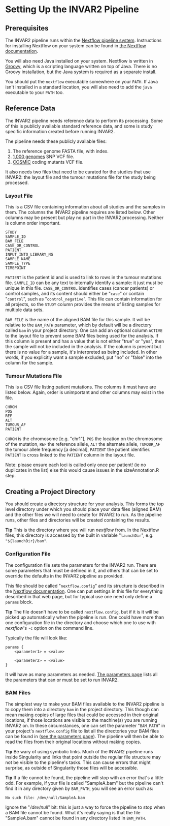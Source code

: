 # Setting Up the INVAR2 Pipeline

## Prerequisites

The INVAR2 pipeline runs within the [Nextflow pipeline system](https://www.nextflow.io/).
Instructions for installing Nextflow on your system can be found in
[the Nextflow documentation](https://www.nextflow.io/docs/latest/getstarted.html).

You will also need Java installed on your system. Nextflow is written in
[Groovy](http://groovy-lang.org/), which is a scripting language written on top of Java.
There is no Groovy installation, but the Java system is required as a separate install.

You should put the `nextflow` executable somewhere on your `PATH`. If Java isn't installed
in a standard location, you will also need to add the `java` executable to your `PATH` too.

## Reference Data

The INVAR2 pipeline needs reference data to perform its processing. Some of this is publicly
available standard reference data, and some is study specific information created before
running INVAR2.

The pipeline needs these publicly available files:

1. The reference genome FASTA file, with index.
3. [1,000 genomes](https://www.internationalgenome.org/) SNP VCF file.
4. [COSMIC](https://cancer.sanger.ac.uk/cosmic/) coding mutants VCF file.

It also needs two files that need to be curated for the studies that use INVAR2: the layout
file and the tumour mutations file for the study being processed.

### Layout File

This is a CSV file containing information about all studies and the samples in them. The
columns the INVAR2 pipeline requires are listed below. Other columns may be present but
play no part in the INVAR2 processing. Neither is column order important.

    STUDY
    SAMPLE_ID
    BAM_FILE
    CASE_OR_CONTROL
    PATIENT
    INPUT_INTO_LIBRARY_NG
    SAMPLE_NAME
    SAMPLE_TYPE
    TIMEPOINT

`PATIENT` is the patient id and is used to link to rows in the tumour mutations file.
`SAMPLE_ID` can be any text to internally identify a sample: it just must be unique
in this file.
`CASE_OR_CONTROL` identifies cases (cancer patients) or control samples, and its content
should either be "`case`" or contain "`control`", such as "`control_negative`". This
file can contain information for all projects, so the `STUDY` column provides the means of
listing samples for multiple data sets.

`BAM_FILE` is the name of the aligned BAM file for this sample. It will be relative
to the `BAM_PATH` parameter, which by default will be a directory called `bam` in your
project directory. One can add an optional column `ACTIVE` to the layout file to prevent
some BAM files being used for the analysis. If this column is present and has a value that
is not either "true" or "yes", then the sample will not be included in the analysis. If the
column is present but there is no value for a sample, it's interpreted as being included.
In other words, if you explicitly want a sample excluded, put "no" or "false" into the column
for the sample.

### Tumour Mutations File

This is a CSV file listing patient mutations. The columns it must have are listed below.
Again, order is unimportant and other columns may exist in the file.

    CHROM
    POS
    REF
    ALT
    TUMOUR_AF
    PATIENT

`CHROM` is the chromosome [e.g. "chr1"], `POS` the location on the chromosome of the
mutation, `REF` the reference allele, `ALT` the alternate allele, `TUMOUR_AF` the
tumour allele frequency [a decimal], `PATIENT` the patient identifier. `PATIENT` is
cross linked to the `PATIENT` column in the layout file.

Note: please ensure each loci is called only once per patient! (ie no duplicates in the list) else this would cause issues in the sizeAnnotation.R step.

## Creating a Project Directory

You should create a directory structure for your analysis. This forms the top level
directory under which you should place your data files (aligned BAM) and the other files
we will need to create for INVAR2 to run. As the pipeline runs, other files and directories
will be created containing the results.

__Tip__ This is the directory where you will run _nextflow_ from. In the Nextflow files, this
directory is accessed by the built in variable "`launchDir`", e.g. `"${launchDir}/bam"`.

### Configuration File

The configuration file sets the parameters for the INVAR2 run. There are some parameters
that must be defined in it, and others that can be set to override the defaults in the
INVAR2 pipeline as provided.

This file should be called "`nextflow.config`" and its structure is described in the
[Nextflow documentation](https://www.nextflow.io/docs/latest/config.html). One can put
settings in this file for everything described in that web page, but for typical use one
need only define a `params` block.

__Tip__ The file doesn't have to be called `nextflow.config`, but if it is it will be
picked up automatically when the pipeline is run. One could have more than one configuration
file in the directory and choose which one to use with _nextflow_'s `-c` option on the
command line.

Typically the file will look like:

```
params {
    <parameter1> = <value>
    
    <parameter2> = <value>
}
```

It will have as many parameters as needed. [The parameters page](Parameters.md) lists
all the parameters that can or must be set to run INVAR2.

### BAM Files

The simplest way to make your BAM files available to the INVAR2 pipeline is to
copy them into a directory `bam` in the project directory. This though can mean
making copies of large files that could be accessed in their original locations,
if those locations are visible to the machine(s) you are running INVAR2 on.
In these circumstances, one can set the
parameter "`BAM_PATH`" in your project's `nextflow.config` file
to list all the directories your BAM files can be found in ([see the parameters page](Parameters.md)).
The pipeline will then be able to read the files from their original locations without
making copies.

__Tip__ Be wary of using symbolic links. Much of the INVAR2 pipeline runs inside Singularity and
links that point outside the regular file structure may not be visible to the pipeline's
tasks. This can cause errors that might surprise, as outside of Singularity those files
will be accessible.

__Tip__ If a file cannot be found, the pipeline will stop with an error that's a
little odd. For example, if your file is called "SampleA.bam" but the pipeline
can't find it in any directory given by `BAM_PATH`, you will see an error such as:

    No such file: /dev/null/SampleA.bam

Ignore the "_/dev/null_" bit: this is just a way to force the pipeline to stop
when a BAM file cannot be found. What it's really saying is that the file "SampleA.bam"
cannot be found in any directory listed in `BAM_PATH`.

